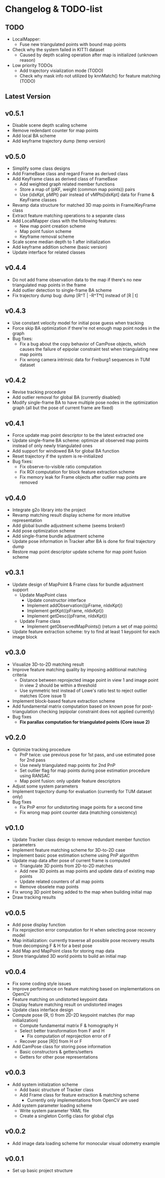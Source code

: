 # Changelog & TODO-list

## TODO
- LocalMapper:
  - Fuse new triangulated points with bound map points
- Check why the system failed in KITTI dataset
  - Caused by depth scaling operation after map is initialized (unknown reason)
- Low priority TODOs
  - Add trajectory visialization mode (TODO)
  - Check why mask info not utilized by knnMatch() for feature matching (TODO)

## Latest Version

## v0.5.1
- Disable scene depth scaling scheme
- Remove redendant counter for map points
- Add local BA scheme
- Add keyframe trajectory dump (temp version)

## v0.5.0
- Simplify some class designs
- Add FrameBase class and regard Frame as derived class
- Add KeyFrame class as derived class of FrameBase
  - Add weighted graph related member functions
  - Store a map of (pKF, weight (common map points)) pairs
  - Use {idxKpt, pMPt} pair instead of vMPts[idxKpt] data for Frame & KeyFrame 
    classes
- Revamp data structure for matched 3D map points in Frame/KeyFrame class
- Extract feature matching operations to a separate class
- Add LocalMapper class with the following features:
  - New map point creation scheme
  - Map point fusion scheme
  - Keyframe removal scheme
- Scale scene median depth to 1 after initialization
- Add keyframe addition scheme (basic version)
- Update interface for related classes

## v0.4.4
- Do not add frame observation data to the map if there's no new 
  triangulated map points in the frame
- Add outlier detection to single-frame BA scheme
- Fix trajectory dump bug: dump [R^T | -R^T*t] instead of [R | t]

## v0.4.3
- Use constant velocity model for initial pose guess when tracking
- Force skip BA optimization if there're not enough map point nodes in the graph
- Bug fixes:
  - Fix a bug about the copy behavior of CamPose objects, which causes
    the failure of epipolar constraint test when triangulating new map points
  - Fix wrong camera intrinsic data for Freiburg1 sequences in TUM dataset

## v0.4.2
- Revise tracking procedure
- Add outlier removal for global BA (currently disabled)
- Modify single-frame BA to have multiple pose nodes in the optimization graph
  (all but the pose of current frame are fixed)

## v0.4.1
- Force update map point descriptor to be the latest extracted one
- Update single-frame BA scheme: optimize all observed map points instead of
  only newly triangulated ones
- Add support for windowed BA for global BA function
- Reset trajectory if the system is re-initialized
- Bug fixes:
  - Fix observe-to-visible ratio computation
  - Fix ROI computation for block feature extraction scheme
  - Fix memory leak for Frame objects after outlier map points are removed

## v0.4.0
- Integrate g2o library into the project
- Revamp matching result display scheme for more intuitive representation
- Add global bundle adjustment scheme (seems broken!)
- Add pose optimization scheme
- Add single-frame bundle adjustment scheme
- Update pose information in Tracker after BA is done for final 
  trajectory dump
- Restore map point descriptor update scheme for map point fusion scheme

## v0.3.1
- Update design of MapPoint & Frame class for bundle adjustment support
  - Update MapPoint class
    - Update constructor interface
    - Implement addObservation({pFrame, nIdxKpt})
    - Implement getKpt({pFrame, nIdxKpt})
    - Implement getDesc({pFrame, nIdxKpt})
  - Update Frame class
    - Implement getObservedMapPoints() (return a set of map points)
- Update feature extraction scheme: try to find at least 1 keypoint for each
  image block

## v0.3.0
- Visualize 3D-to-2D matching result
- Improve feature matching quality by imposing additional matching criteria
  - Distance between reprojected image point in view 1 and image point in 
    view 2 should be within a threshold
  - Use symmetric test instead of Lowe's ratio test to reject outlier matches
    (Core issue 1)
- Implement block-based feature extraction scheme
- Add fundamental matrix computation based on known pose for post-triangulation
  checking (epipolar constraint does not applied currently)
- Bug fixes
  - **Fix parallax computation for triangulated points (Core issue 2)**

## v0.2.0
- Optimize tracking procedure
  - PnP twice: use previous pose for 1st pass, and use estimated pose 
    for 2nd pass
  - Use newly triangulated map points for 2nd PnP
  - Set outlier flag for map points during pose estimation procedure using RANSAC
  - Map point fusion: only update feature descriptors
- Adjust some system parameters
- Implement trajectory dump for evaluation (currently for TUM dataset only)
- Bug fixes
  - Fix PnP error for undistorting image points for a second time
  - Fix wrong map point counter data (matching consistency)

## v0.1.0
- Update Tracker class design to remove redundant member function parameters
- Implement feature matching scheme for 3D-to-2D case
- Implement basic pose estimation scheme using PnP algorithm
- Update map data after pose of current frame is computed
  - Triangulate 3D points from 2D-to-2D matches
  - Add new 3D points as map points and update data of existing map points
  - Update related counters of all map points 
  - Remove obselete map points
- Fix wrong 3D point being added to the map when building initial map
- Draw tracking results

## v0.0.5
- Add pose display function
- Fix reprojection error computation for H when selecting pose recovery model
- Map initialization: currently traverse all possible pose recovery results 
  from decompsing F & H for a best pose
- Add Map and MapPoint class for storing map data
- Store triangulated 3D world points to build an initial map

## v0.0.4
- Fix some coding style issues
- Improve performance on feature matching based on implementations on OpenCV
- Feature matching on undistorted keypoint data
- Display feature matching result on undistorted images
- Update class interface design
- Compute pose {R, t} from 2D-2D keypoint matches (for map initialization)
  - Compute fundamental matrix F & homography H
  - Select better transformation from F and H
    - Fix computation of reprojection error of F
  - Recover pose [R|t] from H or F
- Add CamPose class for storing pose information
  - Basic constructors & getters/setters
  - Getters for other pose representations

## v0.0.3
- Add system initialzation scheme
  - Add basic structure of Tracker class
  - Add Frame class for feature extraction & matching scheme
    - Currently only implementations from OpenCV are used
- Add system parameter loading scheme
  - Write system parameter YAML file
  - Create a singleton Config class for global cfgs

## v0.0.2
- Add image data loading scheme for monocular visual odometry example

## v0.0.1
- Set up basic project structure
